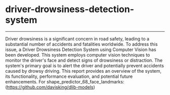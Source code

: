 # driver-drowsiness-detection-system
***
Driver drowsiness is a significant concern in road safety, leading to a substantial number of accidents and fatalities worldwide. To address this issue, a Driver Drowsiness Detection System using Computer Vision has been developed. This system employs computer vision techniques to monitor the driver's face and detect signs of drowsiness or distraction. The system's primary goal is to alert the driver and potentially prevent accidents caused by drowsy driving. This report provides an overview of the system, its functionality, performance evaluation, and potential future enhancements.
For shape_predictor_68_face_landmarks: (https://github.com/davisking/dlib-models)
